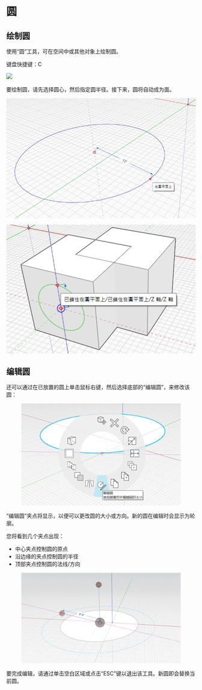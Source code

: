 # 圆 

## 绘制圆

使用“圆”工具，可在空间中或其他对象上绘制圆。

键盘快捷键：C

![](../.gitbook/assets/circle\_toolbar.png)

要绘制圆，请先选择圆心，然后指定圆半径。接下来，圆将自动成为面。

![](../.gitbook/assets/circle1.png)

![](../.gitbook/assets/circle2.png)

## 编辑圆

还可以通过在已放置的圆上单击鼠标右键，然后选择底部的“编辑圆”，来修改该圆：

<figure><img src="../.gitbook/assets/EditCircle1.png" alt=""><figcaption></figcaption></figure>

“编辑圆”夹点将显示，以便可以更改圆的大小或方向。新的圆在编辑时会显示为轮廓。

您将看到几个夹点出现：

* 中心夹点控制圆的原点
* 沿边缘的夹点控制圆的半径
* 顶部夹点控制圆的法线/方向

<figure><img src="../.gitbook/assets/image (2) (2).png" alt=""><figcaption></figcaption></figure>

要完成编辑，请通过单击空白区域或点击“ESC”键以退出该工具。新圆即会替换当前圆。
